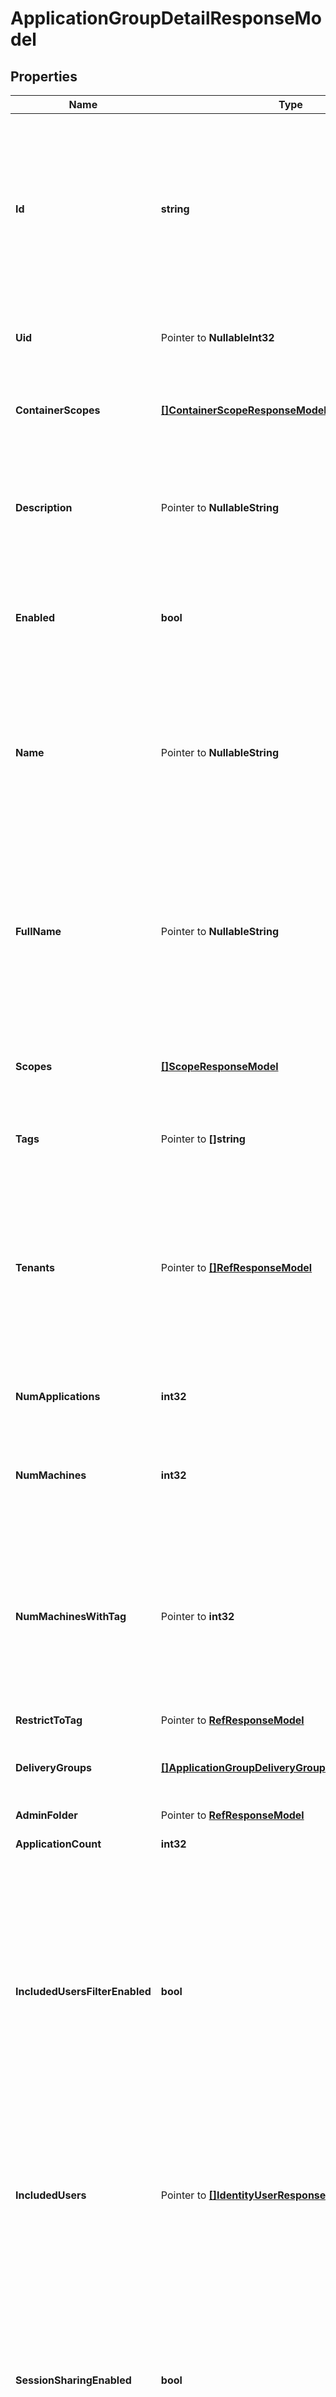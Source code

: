 # ApplicationGroupDetailResponseModel

## Properties

Name | Type | Description | Notes
------------ | ------------- | ------------- | -------------
**Id** | **string** | Id of the application group. Used to be: Uuid Needs to be globally unique This is likely to contain a guid but the property type should be string for future flexibility | 
**Uid** | Pointer to **NullableInt32** | &#x60;DEPRECATED.  Use &lt;see cref&#x3D;&#39;Id&#39;/&gt;.&#x60; DEPRECATED. Use Id. | [optional] 
**ContainerScopes** | [**[]ContainerScopeResponseModel**](ContainerScopeResponseModel.md) | Delegated admin scopes in which the containers of the application group reside. | 
**Description** | Pointer to **NullableString** | Description of the application group. As with other facets of application groups, the description is not visible to end users. | [optional] 
**Enabled** | **bool** | Indicates whether or not the applications in this application group can be launched. | 
**Name** | Pointer to **NullableString** | Simple administrative name of application group within parent admin folder (if any). This property  is not guaranteed unique across all application groups. | [optional] 
**FullName** | Pointer to **NullableString** | Name of this application group. The name uniquely identifies the application group within the site. As with other facets of application groups, the name is not visible to end users. | [optional] 
**Scopes** | [**[]ScopeResponseModel**](ScopeResponseModel.md) | The list of the delegated admin scopes to which the application group belongs. | 
**Tags** | Pointer to **[]string** | Tags associated with this application group. | [optional] 
**Tenants** | Pointer to [**[]RefResponseModel**](RefResponseModel.md) | The tenant(s) that the application group is assigned to.  If &#x60;null&#x60;, the application group is not assigned to tenants, and may be used by any tenant, including future added tenants. | [optional] 
**NumApplications** | **int32** | Number of applications present in the application group. | 
**NumMachines** | **int32** | Number of machines capable of hosting the applications in the application group. | 
**NumMachinesWithTag** | Pointer to **int32** | Total number of machines across all desktop groups on  which the application group is published, and which are tagged with the tag given by the RestrictToTag property. | [optional] 
**RestrictToTag** | Pointer to [**RefResponseModel**](RefResponseModel.md) |  | [optional] 
**DeliveryGroups** | [**[]ApplicationGroupDeliveryGroupRefResponseModel**](ApplicationGroupDeliveryGroupRefResponseModel.md) | Delivery groups associated with the application group. | 
**AdminFolder** | Pointer to [**RefResponseModel**](RefResponseModel.md) |  | [optional] 
**ApplicationCount** | **int32** | Number of applications in the group. | 
**IncludedUsersFilterEnabled** | **bool** | Indicates whether the IncludedUsers filter is enabled.  If the filter is disabled then any user who satisfies the requirements of the delivery group&#39;s access polic(ies) is implicitly granted access to the applications in the application group. | 
**IncludedUsers** | Pointer to [**[]IdentityUserResponseModel**](IdentityUserResponseModel.md) | The included users filter of the application group; that is, the users and groups who are explicitly granted access to the applications in the application group. | [optional] 
**SessionSharingEnabled** | **bool** | Whether applications in this application group can share sessions with applications in other application groups (or with applications that are not a member of an application group). | 
**TotalMachines** | **int32** | Total number of machines across all delivery groups on which the application group is published. | 

## Methods

### NewApplicationGroupDetailResponseModel

`func NewApplicationGroupDetailResponseModel(id string, containerScopes []ContainerScopeResponseModel, enabled bool, scopes []ScopeResponseModel, numApplications int32, numMachines int32, deliveryGroups []ApplicationGroupDeliveryGroupRefResponseModel, applicationCount int32, includedUsersFilterEnabled bool, sessionSharingEnabled bool, totalMachines int32, ) *ApplicationGroupDetailResponseModel`

NewApplicationGroupDetailResponseModel instantiates a new ApplicationGroupDetailResponseModel object
This constructor will assign default values to properties that have it defined,
and makes sure properties required by API are set, but the set of arguments
will change when the set of required properties is changed

### NewApplicationGroupDetailResponseModelWithDefaults

`func NewApplicationGroupDetailResponseModelWithDefaults() *ApplicationGroupDetailResponseModel`

NewApplicationGroupDetailResponseModelWithDefaults instantiates a new ApplicationGroupDetailResponseModel object
This constructor will only assign default values to properties that have it defined,
but it doesn't guarantee that properties required by API are set

### GetId

`func (o *ApplicationGroupDetailResponseModel) GetId() string`

GetId returns the Id field if non-nil, zero value otherwise.

### GetIdOk

`func (o *ApplicationGroupDetailResponseModel) GetIdOk() (*string, bool)`

GetIdOk returns a tuple with the Id field if it's non-nil, zero value otherwise
and a boolean to check if the value has been set.

### SetId

`func (o *ApplicationGroupDetailResponseModel) SetId(v string)`

SetId sets Id field to given value.


### GetUid

`func (o *ApplicationGroupDetailResponseModel) GetUid() int32`

GetUid returns the Uid field if non-nil, zero value otherwise.

### GetUidOk

`func (o *ApplicationGroupDetailResponseModel) GetUidOk() (*int32, bool)`

GetUidOk returns a tuple with the Uid field if it's non-nil, zero value otherwise
and a boolean to check if the value has been set.

### SetUid

`func (o *ApplicationGroupDetailResponseModel) SetUid(v int32)`

SetUid sets Uid field to given value.

### HasUid

`func (o *ApplicationGroupDetailResponseModel) HasUid() bool`

HasUid returns a boolean if a field has been set.

### SetUidNil

`func (o *ApplicationGroupDetailResponseModel) SetUidNil(b bool)`

 SetUidNil sets the value for Uid to be an explicit nil

### UnsetUid
`func (o *ApplicationGroupDetailResponseModel) UnsetUid()`

UnsetUid ensures that no value is present for Uid, not even an explicit nil
### GetContainerScopes

`func (o *ApplicationGroupDetailResponseModel) GetContainerScopes() []ContainerScopeResponseModel`

GetContainerScopes returns the ContainerScopes field if non-nil, zero value otherwise.

### GetContainerScopesOk

`func (o *ApplicationGroupDetailResponseModel) GetContainerScopesOk() (*[]ContainerScopeResponseModel, bool)`

GetContainerScopesOk returns a tuple with the ContainerScopes field if it's non-nil, zero value otherwise
and a boolean to check if the value has been set.

### SetContainerScopes

`func (o *ApplicationGroupDetailResponseModel) SetContainerScopes(v []ContainerScopeResponseModel)`

SetContainerScopes sets ContainerScopes field to given value.


### GetDescription

`func (o *ApplicationGroupDetailResponseModel) GetDescription() string`

GetDescription returns the Description field if non-nil, zero value otherwise.

### GetDescriptionOk

`func (o *ApplicationGroupDetailResponseModel) GetDescriptionOk() (*string, bool)`

GetDescriptionOk returns a tuple with the Description field if it's non-nil, zero value otherwise
and a boolean to check if the value has been set.

### SetDescription

`func (o *ApplicationGroupDetailResponseModel) SetDescription(v string)`

SetDescription sets Description field to given value.

### HasDescription

`func (o *ApplicationGroupDetailResponseModel) HasDescription() bool`

HasDescription returns a boolean if a field has been set.

### SetDescriptionNil

`func (o *ApplicationGroupDetailResponseModel) SetDescriptionNil(b bool)`

 SetDescriptionNil sets the value for Description to be an explicit nil

### UnsetDescription
`func (o *ApplicationGroupDetailResponseModel) UnsetDescription()`

UnsetDescription ensures that no value is present for Description, not even an explicit nil
### GetEnabled

`func (o *ApplicationGroupDetailResponseModel) GetEnabled() bool`

GetEnabled returns the Enabled field if non-nil, zero value otherwise.

### GetEnabledOk

`func (o *ApplicationGroupDetailResponseModel) GetEnabledOk() (*bool, bool)`

GetEnabledOk returns a tuple with the Enabled field if it's non-nil, zero value otherwise
and a boolean to check if the value has been set.

### SetEnabled

`func (o *ApplicationGroupDetailResponseModel) SetEnabled(v bool)`

SetEnabled sets Enabled field to given value.


### GetName

`func (o *ApplicationGroupDetailResponseModel) GetName() string`

GetName returns the Name field if non-nil, zero value otherwise.

### GetNameOk

`func (o *ApplicationGroupDetailResponseModel) GetNameOk() (*string, bool)`

GetNameOk returns a tuple with the Name field if it's non-nil, zero value otherwise
and a boolean to check if the value has been set.

### SetName

`func (o *ApplicationGroupDetailResponseModel) SetName(v string)`

SetName sets Name field to given value.

### HasName

`func (o *ApplicationGroupDetailResponseModel) HasName() bool`

HasName returns a boolean if a field has been set.

### SetNameNil

`func (o *ApplicationGroupDetailResponseModel) SetNameNil(b bool)`

 SetNameNil sets the value for Name to be an explicit nil

### UnsetName
`func (o *ApplicationGroupDetailResponseModel) UnsetName()`

UnsetName ensures that no value is present for Name, not even an explicit nil
### GetFullName

`func (o *ApplicationGroupDetailResponseModel) GetFullName() string`

GetFullName returns the FullName field if non-nil, zero value otherwise.

### GetFullNameOk

`func (o *ApplicationGroupDetailResponseModel) GetFullNameOk() (*string, bool)`

GetFullNameOk returns a tuple with the FullName field if it's non-nil, zero value otherwise
and a boolean to check if the value has been set.

### SetFullName

`func (o *ApplicationGroupDetailResponseModel) SetFullName(v string)`

SetFullName sets FullName field to given value.

### HasFullName

`func (o *ApplicationGroupDetailResponseModel) HasFullName() bool`

HasFullName returns a boolean if a field has been set.

### SetFullNameNil

`func (o *ApplicationGroupDetailResponseModel) SetFullNameNil(b bool)`

 SetFullNameNil sets the value for FullName to be an explicit nil

### UnsetFullName
`func (o *ApplicationGroupDetailResponseModel) UnsetFullName()`

UnsetFullName ensures that no value is present for FullName, not even an explicit nil
### GetScopes

`func (o *ApplicationGroupDetailResponseModel) GetScopes() []ScopeResponseModel`

GetScopes returns the Scopes field if non-nil, zero value otherwise.

### GetScopesOk

`func (o *ApplicationGroupDetailResponseModel) GetScopesOk() (*[]ScopeResponseModel, bool)`

GetScopesOk returns a tuple with the Scopes field if it's non-nil, zero value otherwise
and a boolean to check if the value has been set.

### SetScopes

`func (o *ApplicationGroupDetailResponseModel) SetScopes(v []ScopeResponseModel)`

SetScopes sets Scopes field to given value.


### GetTags

`func (o *ApplicationGroupDetailResponseModel) GetTags() []string`

GetTags returns the Tags field if non-nil, zero value otherwise.

### GetTagsOk

`func (o *ApplicationGroupDetailResponseModel) GetTagsOk() (*[]string, bool)`

GetTagsOk returns a tuple with the Tags field if it's non-nil, zero value otherwise
and a boolean to check if the value has been set.

### SetTags

`func (o *ApplicationGroupDetailResponseModel) SetTags(v []string)`

SetTags sets Tags field to given value.

### HasTags

`func (o *ApplicationGroupDetailResponseModel) HasTags() bool`

HasTags returns a boolean if a field has been set.

### SetTagsNil

`func (o *ApplicationGroupDetailResponseModel) SetTagsNil(b bool)`

 SetTagsNil sets the value for Tags to be an explicit nil

### UnsetTags
`func (o *ApplicationGroupDetailResponseModel) UnsetTags()`

UnsetTags ensures that no value is present for Tags, not even an explicit nil
### GetTenants

`func (o *ApplicationGroupDetailResponseModel) GetTenants() []RefResponseModel`

GetTenants returns the Tenants field if non-nil, zero value otherwise.

### GetTenantsOk

`func (o *ApplicationGroupDetailResponseModel) GetTenantsOk() (*[]RefResponseModel, bool)`

GetTenantsOk returns a tuple with the Tenants field if it's non-nil, zero value otherwise
and a boolean to check if the value has been set.

### SetTenants

`func (o *ApplicationGroupDetailResponseModel) SetTenants(v []RefResponseModel)`

SetTenants sets Tenants field to given value.

### HasTenants

`func (o *ApplicationGroupDetailResponseModel) HasTenants() bool`

HasTenants returns a boolean if a field has been set.

### SetTenantsNil

`func (o *ApplicationGroupDetailResponseModel) SetTenantsNil(b bool)`

 SetTenantsNil sets the value for Tenants to be an explicit nil

### UnsetTenants
`func (o *ApplicationGroupDetailResponseModel) UnsetTenants()`

UnsetTenants ensures that no value is present for Tenants, not even an explicit nil
### GetNumApplications

`func (o *ApplicationGroupDetailResponseModel) GetNumApplications() int32`

GetNumApplications returns the NumApplications field if non-nil, zero value otherwise.

### GetNumApplicationsOk

`func (o *ApplicationGroupDetailResponseModel) GetNumApplicationsOk() (*int32, bool)`

GetNumApplicationsOk returns a tuple with the NumApplications field if it's non-nil, zero value otherwise
and a boolean to check if the value has been set.

### SetNumApplications

`func (o *ApplicationGroupDetailResponseModel) SetNumApplications(v int32)`

SetNumApplications sets NumApplications field to given value.


### GetNumMachines

`func (o *ApplicationGroupDetailResponseModel) GetNumMachines() int32`

GetNumMachines returns the NumMachines field if non-nil, zero value otherwise.

### GetNumMachinesOk

`func (o *ApplicationGroupDetailResponseModel) GetNumMachinesOk() (*int32, bool)`

GetNumMachinesOk returns a tuple with the NumMachines field if it's non-nil, zero value otherwise
and a boolean to check if the value has been set.

### SetNumMachines

`func (o *ApplicationGroupDetailResponseModel) SetNumMachines(v int32)`

SetNumMachines sets NumMachines field to given value.


### GetNumMachinesWithTag

`func (o *ApplicationGroupDetailResponseModel) GetNumMachinesWithTag() int32`

GetNumMachinesWithTag returns the NumMachinesWithTag field if non-nil, zero value otherwise.

### GetNumMachinesWithTagOk

`func (o *ApplicationGroupDetailResponseModel) GetNumMachinesWithTagOk() (*int32, bool)`

GetNumMachinesWithTagOk returns a tuple with the NumMachinesWithTag field if it's non-nil, zero value otherwise
and a boolean to check if the value has been set.

### SetNumMachinesWithTag

`func (o *ApplicationGroupDetailResponseModel) SetNumMachinesWithTag(v int32)`

SetNumMachinesWithTag sets NumMachinesWithTag field to given value.

### HasNumMachinesWithTag

`func (o *ApplicationGroupDetailResponseModel) HasNumMachinesWithTag() bool`

HasNumMachinesWithTag returns a boolean if a field has been set.

### GetRestrictToTag

`func (o *ApplicationGroupDetailResponseModel) GetRestrictToTag() RefResponseModel`

GetRestrictToTag returns the RestrictToTag field if non-nil, zero value otherwise.

### GetRestrictToTagOk

`func (o *ApplicationGroupDetailResponseModel) GetRestrictToTagOk() (*RefResponseModel, bool)`

GetRestrictToTagOk returns a tuple with the RestrictToTag field if it's non-nil, zero value otherwise
and a boolean to check if the value has been set.

### SetRestrictToTag

`func (o *ApplicationGroupDetailResponseModel) SetRestrictToTag(v RefResponseModel)`

SetRestrictToTag sets RestrictToTag field to given value.

### HasRestrictToTag

`func (o *ApplicationGroupDetailResponseModel) HasRestrictToTag() bool`

HasRestrictToTag returns a boolean if a field has been set.

### GetDeliveryGroups

`func (o *ApplicationGroupDetailResponseModel) GetDeliveryGroups() []ApplicationGroupDeliveryGroupRefResponseModel`

GetDeliveryGroups returns the DeliveryGroups field if non-nil, zero value otherwise.

### GetDeliveryGroupsOk

`func (o *ApplicationGroupDetailResponseModel) GetDeliveryGroupsOk() (*[]ApplicationGroupDeliveryGroupRefResponseModel, bool)`

GetDeliveryGroupsOk returns a tuple with the DeliveryGroups field if it's non-nil, zero value otherwise
and a boolean to check if the value has been set.

### SetDeliveryGroups

`func (o *ApplicationGroupDetailResponseModel) SetDeliveryGroups(v []ApplicationGroupDeliveryGroupRefResponseModel)`

SetDeliveryGroups sets DeliveryGroups field to given value.


### GetAdminFolder

`func (o *ApplicationGroupDetailResponseModel) GetAdminFolder() RefResponseModel`

GetAdminFolder returns the AdminFolder field if non-nil, zero value otherwise.

### GetAdminFolderOk

`func (o *ApplicationGroupDetailResponseModel) GetAdminFolderOk() (*RefResponseModel, bool)`

GetAdminFolderOk returns a tuple with the AdminFolder field if it's non-nil, zero value otherwise
and a boolean to check if the value has been set.

### SetAdminFolder

`func (o *ApplicationGroupDetailResponseModel) SetAdminFolder(v RefResponseModel)`

SetAdminFolder sets AdminFolder field to given value.

### HasAdminFolder

`func (o *ApplicationGroupDetailResponseModel) HasAdminFolder() bool`

HasAdminFolder returns a boolean if a field has been set.

### GetApplicationCount

`func (o *ApplicationGroupDetailResponseModel) GetApplicationCount() int32`

GetApplicationCount returns the ApplicationCount field if non-nil, zero value otherwise.

### GetApplicationCountOk

`func (o *ApplicationGroupDetailResponseModel) GetApplicationCountOk() (*int32, bool)`

GetApplicationCountOk returns a tuple with the ApplicationCount field if it's non-nil, zero value otherwise
and a boolean to check if the value has been set.

### SetApplicationCount

`func (o *ApplicationGroupDetailResponseModel) SetApplicationCount(v int32)`

SetApplicationCount sets ApplicationCount field to given value.


### GetIncludedUsersFilterEnabled

`func (o *ApplicationGroupDetailResponseModel) GetIncludedUsersFilterEnabled() bool`

GetIncludedUsersFilterEnabled returns the IncludedUsersFilterEnabled field if non-nil, zero value otherwise.

### GetIncludedUsersFilterEnabledOk

`func (o *ApplicationGroupDetailResponseModel) GetIncludedUsersFilterEnabledOk() (*bool, bool)`

GetIncludedUsersFilterEnabledOk returns a tuple with the IncludedUsersFilterEnabled field if it's non-nil, zero value otherwise
and a boolean to check if the value has been set.

### SetIncludedUsersFilterEnabled

`func (o *ApplicationGroupDetailResponseModel) SetIncludedUsersFilterEnabled(v bool)`

SetIncludedUsersFilterEnabled sets IncludedUsersFilterEnabled field to given value.


### GetIncludedUsers

`func (o *ApplicationGroupDetailResponseModel) GetIncludedUsers() []IdentityUserResponseModel`

GetIncludedUsers returns the IncludedUsers field if non-nil, zero value otherwise.

### GetIncludedUsersOk

`func (o *ApplicationGroupDetailResponseModel) GetIncludedUsersOk() (*[]IdentityUserResponseModel, bool)`

GetIncludedUsersOk returns a tuple with the IncludedUsers field if it's non-nil, zero value otherwise
and a boolean to check if the value has been set.

### SetIncludedUsers

`func (o *ApplicationGroupDetailResponseModel) SetIncludedUsers(v []IdentityUserResponseModel)`

SetIncludedUsers sets IncludedUsers field to given value.

### HasIncludedUsers

`func (o *ApplicationGroupDetailResponseModel) HasIncludedUsers() bool`

HasIncludedUsers returns a boolean if a field has been set.

### SetIncludedUsersNil

`func (o *ApplicationGroupDetailResponseModel) SetIncludedUsersNil(b bool)`

 SetIncludedUsersNil sets the value for IncludedUsers to be an explicit nil

### UnsetIncludedUsers
`func (o *ApplicationGroupDetailResponseModel) UnsetIncludedUsers()`

UnsetIncludedUsers ensures that no value is present for IncludedUsers, not even an explicit nil
### GetSessionSharingEnabled

`func (o *ApplicationGroupDetailResponseModel) GetSessionSharingEnabled() bool`

GetSessionSharingEnabled returns the SessionSharingEnabled field if non-nil, zero value otherwise.

### GetSessionSharingEnabledOk

`func (o *ApplicationGroupDetailResponseModel) GetSessionSharingEnabledOk() (*bool, bool)`

GetSessionSharingEnabledOk returns a tuple with the SessionSharingEnabled field if it's non-nil, zero value otherwise
and a boolean to check if the value has been set.

### SetSessionSharingEnabled

`func (o *ApplicationGroupDetailResponseModel) SetSessionSharingEnabled(v bool)`

SetSessionSharingEnabled sets SessionSharingEnabled field to given value.


### GetTotalMachines

`func (o *ApplicationGroupDetailResponseModel) GetTotalMachines() int32`

GetTotalMachines returns the TotalMachines field if non-nil, zero value otherwise.

### GetTotalMachinesOk

`func (o *ApplicationGroupDetailResponseModel) GetTotalMachinesOk() (*int32, bool)`

GetTotalMachinesOk returns a tuple with the TotalMachines field if it's non-nil, zero value otherwise
and a boolean to check if the value has been set.

### SetTotalMachines

`func (o *ApplicationGroupDetailResponseModel) SetTotalMachines(v int32)`

SetTotalMachines sets TotalMachines field to given value.



[[Back to Model list]](../README.md#documentation-for-models) [[Back to API list]](../README.md#documentation-for-api-endpoints) [[Back to README]](../README.md)



